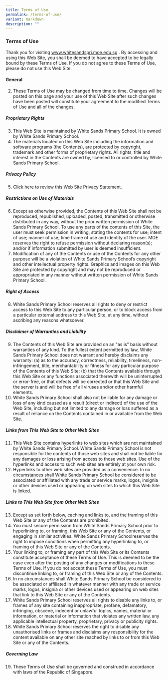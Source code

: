 ```yaml
---
title: Terms of Use
permalink: /terms-of-use/
variant: markdown
description: ""
---
```

### **Terms of Use**

Thank you for visiting www.whitesandspri.moe.edu.sg . By accessing and using this Web Site, you shall be deemed to have accepted to be legally bound by these Terms of Use. If you do not agree to these Terms of Use, please do not use this Web Site. <br>

#### General <br>
2. These Terms of Use may be changed from time to time. Changes will be posted on this page and your use of this Web Site after such changes have been posted will constitute your agreement to the modified Terms of Use and all of the changes. <br>

##### Proprietary Rights 
3. This Web Site is maintained by White Sands Primary School. It is owned by White Sands Primary School.
4. The materials located on this Web Site including the information and software programs (the Contents), are protected by copyright, trademark and other forms of proprietary rights. All rights, title and interest in the Contents are owned by, licensed to or controlled by White Sands Primary School. 

##### Privacy Policy 

5. Click here to review this Web Site Privacy Statement. 

##### Restrictions on Use of Materials 

6. Except as otherwise provided, the Contents of this Web Site shall not be reproduced, republished, uploaded, posted, transmitted or otherwise distributed in any way, without the prior written permission of White Sands Primary School.  To use any parts of the contents of this Site, the user must seek permission in writing, stating the contents for use; intent of use; manner of use; time frame of use and identity of the user. MOE reserves the right to refuse permission without declaring reason(s); and/or if information submitted by user is deemed insufficient. 
7. Modification of any of the Contents or use of the Contents for any other purpose will be a violation of White Sands Primary School’s copyright and other intellectual property rights. Graphics and images on this Web Site are protected by copyright and may not be reproduced or appropriated in any manner without written permission of White Sands Primary School.

##### Right of Access 

8. White Sands Primary School reserves all rights to deny or restrict access to this Web Site to any particular person, or to block access from a particular external address to this Web Site, at any time, without ascribing any reasons whatsoever. <br>
##### Disclaimer of Warranties and Liability 
9. The Contents of this Web Site are provided on an "as is" basis without warranties of any kind. To the fullest extent permitted by law, White Sands Primary School does not warrant and hereby disclaims any warranty: 
(a) as to the accuracy, correctness, reliability, timeliness, non-infringement, title, merchantability or fitness for any particular purpose of the Contents of this Web Site; 
(b) that the Contents available through this Web Site or any functions associated therewith will be uninterrupted or error-free, or that defects will be corrected or that this Web Site and the server is and will be free of all viruses and/or other harmful elements. 
10. White Sands Primary School shall also not be liable for any damage or loss of any kind caused as a result (direct or indirect) of the use of the Web Site, including but not limited to any damage or loss suffered as a result of reliance on the Contents contained in or available from the Web Site. 

##### Links from This Web Site to Other Web Sites 

11. This Web Site contains hyperlinks to web sites which are not maintained by White Sands Primary School. White Sands Primary School is not responsible for the contents of those web sites and shall not be liable for any damages or loss arising from access to those web sites. Use of the hyperlinks and access to such web sites are entirely at your own risk. 
12. Hyperlinks to other web sites are provided as a convenience. In no circumstances shall White Sands Primary School be considered to be associated or affiliated with any trade or service marks, logos, insignia or other devices used or appearing on web sites to which this Web Site is linked. 

##### Links to This Web Site from Other Web Sites 

13. Except as set forth below, caching and links to, and the framing of this Web Site or any of the Contents are prohibited. 
14. You must secure permission from White Sands Primary School prior to hyperlinking to, or framing, this Web Site or any of the Contents, or engaging in similar activities. White Sands Primary Schoolreserves the right to impose conditions when permitting any hyperlinking to, or framing of this Web Site or any of the Contents. 
15. Your linking to, or framing any part of this Web Site or its Contents constitute acceptance of these Terms of Use. This is deemed to be the case even after the posting of any changes or modifications to these Terms of Use. If you do not accept these Terms of Use, you must discontinue linking to, or framing of this Web Site or any of the Contents. 
16. In no circumstances shall White Sands Primary School be considered to be associated or affiliated in whatever manner with any trade or service marks, logos, insignia or other devices used or appearing on web sites that link to this Web Site or any of the Contents. 
17. White Sands Primary School reserves all rights to disable any links to, or frames of any site containing inappropriate, profane, defamatory, infringing, obscene, indecent or unlawful topics, names, material or information, or material or information that violates any written law, any applicable intellectual property, proprietary, privacy or publicity rights. 
18. White Sands Primary School reserves the right to disable any unauthorised links or frames and disclaims any responsibility for the content available on any other site reached by links to or from this Web Site or any of the Contents. 

##### Governing Law 

19. These Terms of Use shall be governed and construed in accordance with laws of the Republic of Singapore.